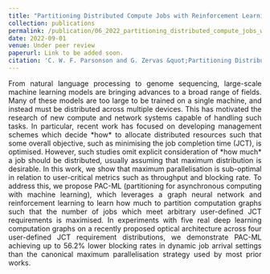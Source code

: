 ```yaml
---
title: "Partitioning Distributed Compute Jobs with Reinforcement Learning and Graph Neural Networks"
collection: publications
permalink: /publication/06_2022_partitioning_distributed_compute_jobs_with_reinforcement_learning_and_graph_neural_networks
date: 2022-09-01
venue: Under peer review
paperurl: Link to be added soon.
citation: 'C. W. F. Parsonson and G. Zervas &quot;Partitioning Distributed Compute Jobs with Reinforcement Learning and Graph Neural Networks&quot;, *Under peer review*, 2022'
---
```

<div style="text-align: justify"> 
From natural language processing to genome sequencing, large-scale machine
learning models are bringing advances to a broad range of fields. Many of these
models are too large to be trained on a single machine, and instead must be
distributed across multiple devices. This has motivated the research of new
compute and network systems capable of handling such tasks. In particular,
recent work has focused on developing management schemes which decide
*how* to allocate distributed resources such that some overall
objective, such as minimising the job completion time (JCT), is optimised.
However, such studies omit explicit consideration of *how much* a job
should be distributed, usually assuming that maximum distribution is desirable.
In this work, we show that maximum parallelisation is sub-optimal in relation
to user-critical metrics such as throughput and blocking rate. To address this,
we propose PAC-ML (partitioning for asynchronous computing with machine learning), which leverages a
graph neural network and reinforcement learning to learn how much to
partition computation graphs such that the number of jobs which meet arbitrary
user-defined JCT requirements is maximised. In experiments with five real deep
learning computation graphs on a recently proposed optical architecture across
four user-defined JCT requirement distributions, we demonstrate PAC-ML
achieving up to 56.2% lower blocking rates in dynamic job arrival settings
than the canonical maximum parallelisation strategy used by most prior works. 
</div>

<!--
   -[View paper here](https://arxiv.org/abs/2205.14345?context=cs)
   -->

